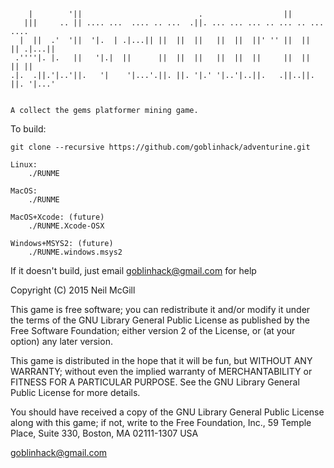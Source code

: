 
```

    |        '||                          .                  ||                 
   |||     .. || .... ...  .... .. ...  .||. ... ... ... .. ... .. ...    ....  
  |  ||  .'  '||  '|.  | .|...|| ||  ||  ||   ||  ||  ||' '' ||  ||  || .|...|| 
 .''''|. |.   ||   '|.|  ||      ||  ||  ||   ||  ||  ||     ||  ||  || ||      
.|.  .||.'|..'||.   '|    '|...'.||. ||. '|.' '|..'|..||.   .||..||. ||. '|...' 
                                                                                

A collect the gems platformer mining game.

```

To build:

    git clone --recursive https://github.com/goblinhack/adventurine.git

    Linux:
        ./RUNME

    MacOS:
        ./RUNME

    MacOS+Xcode: (future)
        ./RUNME.Xcode-OSX

    Windows+MSYS2: (future)
        ./RUNME.windows.msys2

If it doesn't build, just email goblinhack@gmail.com for help


 
 Copyright (C) 2015 Neil McGill

 This game is free software; you can redistribute it and/or
 modify it under the terms of the GNU Library General Public
 License as published by the Free Software Foundation; either
 version 2 of the License, or (at your option) any later version.

 This game is distributed in the hope that it will be fun,
 but WITHOUT ANY WARRANTY; without even the implied warranty of
 MERCHANTABILITY or FITNESS FOR A PARTICULAR PURPOSE.  See the GNU
 Library General Public License for more details.

 You should have received a copy of the GNU Library General Public
 License along with this game; if not, write to the Free
 Foundation, Inc., 59 Temple Place, Suite 330, Boston, MA  02111-1307  USA

 goblinhack@gmail.com
